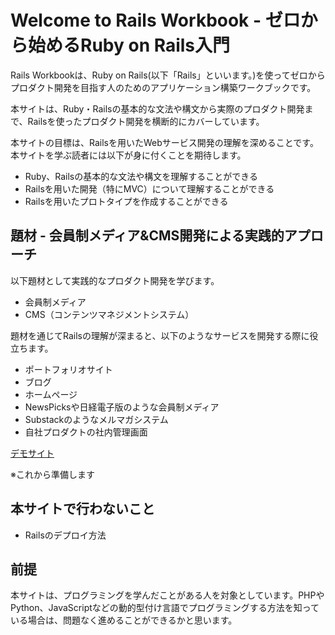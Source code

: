 # Welcome to Rails Workbook - ゼロから始めるRuby on Rails入門

Rails Workbookは、Ruby on Rails(以下「Rails」といいます。)を使ってゼロからプロダクト開発を目指す人のためのアプリケーション構築ワークブックです。

本サイトは、Ruby・Railsの基本的な文法や構文から実際のプロダクト開発まで、Railsを使ったプロダクト開発を横断的にカバーしています。

本サイトの目標は、Railsを用いたWebサービス開発の理解を深めることです。本サイトを学ぶ読者には以下が身に付くことを期待します。

- Ruby、Railsの基本的な文法や構文を理解することができる
- Railsを用いた開発（特にMVC）について理解することができる
- Railsを用いたプロトタイプを作成することができる

## 題材 - 会員制メディア&CMS開発による実践的アプローチ

以下題材として実践的なプロダクト開発を学びます。

- 会員制メディア
- CMS（コンテンツマネジメントシステム）

題材を通じてRailsの理解が深まると、以下のようなサービスを開発する際に役立ちます。

- ポートフォリオサイト
- ブログ
- ホームページ
- NewsPicksや日経電子版のような会員制メディア
- Substackのようなメルマガシステム
- 自社プロダクトの社内管理画面

[デモサイト](https://matakitanakajp09.github.io/gs-rails-workbook/)

※これから準備します

## 本サイトで行わないこと

- Railsのデプロイ方法

## 前提

本サイトは、プログラミングを学んだことがある人を対象としています。PHPやPython、JavaScriptなどの動的型付け言語でプログラミングする方法を知っている場合は、問題なく進めることができるかと思います。

<!-- 本サイトで頻出する用語について記述します。
|  Target                       | std |rustc|cargo| notes                      | MIPS (LE) Linux (2.6.18+)  |
|-------------------------------|-----|-----|-----|----------------------------|----------------------------|
| `x86_64-unknown-linux-musl`   |  ✓  |     |     | 64-bit Linux with MUSL     | MIPS (LE) Linux (2.6.18+)  |
| `arm-linux-androideabi`       |  ✓  |     |     | ARM Android                | MIPS (LE) Linux (2.6.18+)  |
| `arm-unknown-linux-gnueabi`   |  ✓  |  ✓  |     | ARM Linux (2.6.18+)        | MIPS (LE) Linux (2.6.18+)  |
| `arm-unknown-linux-gnueabihf` |  ✓  |  ✓  |     | ARM Linux (2.6.18+)        | MIPS (LE) Linux (2.6.18+)  |
| `aarch64-unknown-linux-gnu`   |  ✓  |     |     | ARM64 Linux (2.6.18+)      | MIPS (LE) Linux (2.6.18+)  |
| `mips-unknown-linux-gnu`      |  ✓  |     |     | MIPS Linux (2.6.18+)       | MIPS (LE) Linux (2.6.18+)  |
| `mipsel-unknown-linux-gnu`    |  ✓  |     |     | MIPS (LE) Linux (2.6.18+)  | MIPS (LE) Linux (2.6.18+)  | -->

<!-- ## コマンドメモ

```bash

mdbook serve -p 9090 --open

``` -->